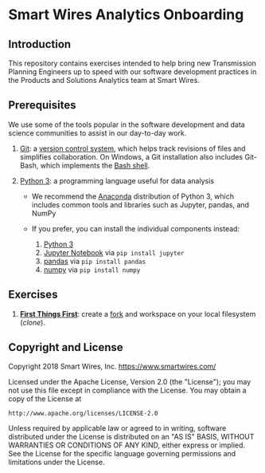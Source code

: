 # Smart Wires Analytics Onboarding

## Introduction

This repository contains exercises intended to help bring new Transmission
Planning Engineers up to speed with our software development practices in
the Products and Solutions Analytics team at Smart Wires.

## Prerequisites

We use some of the tools popular in the software development and data science
communities to assist in our day-to-day work.

1. [Git](https://git-scm.com/downloads): a [version control system](https://en.wikipedia.org/wiki/Version_control),
   which helps track revisions of files and simplifies collaboration. On
   Windows, a Git installation also includes Git-Bash, which implements
   the [Bash shell](https://en.wikipedia.org/wiki/Bash_(Unix_shell)).
1. [Python 3](https://en.wikipedia.org/wiki/Python_(programming_language)):
   a programming language useful for data analysis

   * We recommend the [Anaconda](https://www.anaconda.com/download/)
     distribution of Python 3, which includes common tools and libraries
     such as Jupyter, pandas, and NumPy
   * If you prefer, you can install the individual components instead:

     1. [Python 3](https://www.python.org/downloads/)
     1. [Jupyter Notebook](https://jupyter.org/install) via `pip install jupyter`
     1. [pandas](https://pandas.pydata.org/) via `pip install pandas`
     1. [numpy](http://www.numpy.org/) via `pip install numpy`

## Exercises

1. [**First Things First**](01-hello-git/README.md): create a
   [fork](https://en.wikipedia.org/wiki/Fork_(software_development))
   and workspace on your local filesystem (_clone_).

## Copyright and License

Copyright 2018 Smart Wires, Inc. <https://www.smartwires.com/>

Licensed under the Apache License, Version 2.0 (the "License");
you may not use this file except in compliance with the License.
You may obtain a copy of the License at

    http://www.apache.org/licenses/LICENSE-2.0

Unless required by applicable law or agreed to in writing, software
distributed under the License is distributed on an "AS IS" BASIS,
WITHOUT WARRANTIES OR CONDITIONS OF ANY KIND, either express or implied.
See the License for the specific language governing permissions and
limitations under the License.
